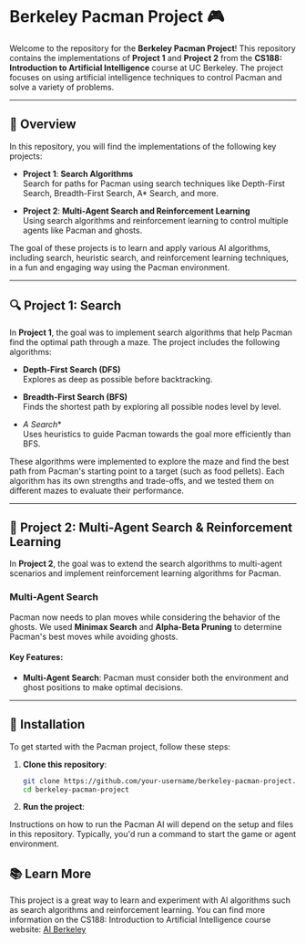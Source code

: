 # Berkeley Pacman Project 🎮

Welcome to the repository for the **Berkeley Pacman Project**! This repository contains the implementations of **Project 1** and **Project 2** from the **CS188: Introduction to Artificial Intelligence** course at UC Berkeley. The project focuses on using artificial intelligence techniques to control Pacman and solve a variety of problems.

---

## 📝 **Overview**

In this repository, you will find the implementations of the following key projects:

- **Project 1**: **Search Algorithms**  
  Search for paths for Pacman using search techniques like Depth-First Search, Breadth-First Search, A* Search, and more.
  
- **Project 2**: **Multi-Agent Search and Reinforcement Learning**  
  Using search algorithms and reinforcement learning to control multiple agents like Pacman and ghosts.

The goal of these projects is to learn and apply various AI algorithms, including search, heuristic search, and reinforcement learning techniques, in a fun and engaging way using the Pacman environment.

---

## 🔍 **Project 1: Search**

In **Project 1**, the goal was to implement search algorithms that help Pacman find the optimal path through a maze. The project includes the following algorithms:

- **Depth-First Search (DFS)**  
  Explores as deep as possible before backtracking.
  
- **Breadth-First Search (BFS)**  
  Finds the shortest path by exploring all possible nodes level by level.
  
- **A* Search**  
  Uses heuristics to guide Pacman towards the goal more efficiently than BFS.

These algorithms were implemented to explore the maze and find the best path from Pacman's starting point to a target (such as food pellets). Each algorithm has its own strengths and trade-offs, and we tested them on different mazes to evaluate their performance.

---

## 🧠 **Project 2: Multi-Agent Search & Reinforcement Learning**

In **Project 2**, the goal was to extend the search algorithms to multi-agent scenarios and implement reinforcement learning algorithms for Pacman.

### Multi-Agent Search

Pacman now needs to plan moves while considering the behavior of the ghosts. We used **Minimax Search** and **Alpha-Beta Pruning** to determine Pacman's best moves while avoiding ghosts.

#### Key Features:

- **Multi-Agent Search**: Pacman must consider both the environment and ghost positions to make optimal decisions.

---

## 🚀 **Installation**

To get started with the Pacman project, follow these steps:

1. **Clone this repository**:
   ```bash
   git clone https://github.com/your-username/berkeley-pacman-project.git
   cd berkeley-pacman-project
   ```
2. **Run the project**:

Instructions on how to run the Pacman AI will depend on the setup and files in this repository. Typically, you'd run a command to start the game or agent environment.

## 📚 **Learn More**
This project is a great way to learn and experiment with AI algorithms such as search algorithms and reinforcement learning. You can find more information on the CS188: Introduction to Artificial Intelligence course website:
[AI Berkeley](https://ai.berkeley.edu/home.html)
